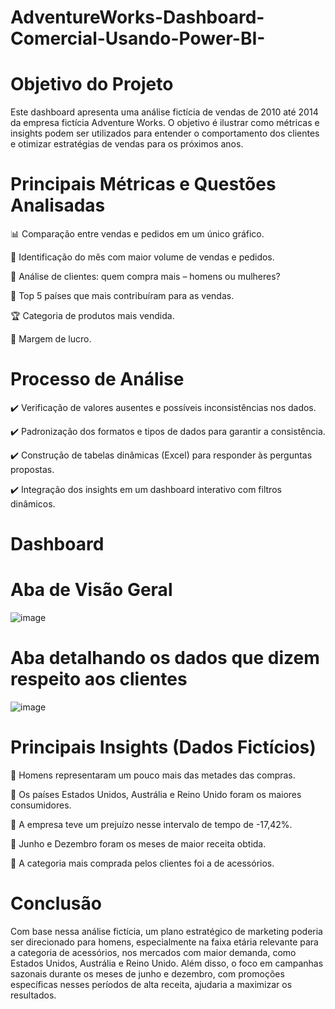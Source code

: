 # AdventureWorks-Dashboard-Comercial-Usando-Power-BI-
# Objetivo do Projeto
Este dashboard apresenta uma análise fictícia de vendas de 2010 até 2014 da empresa fictícia Adventure Works. O objetivo é ilustrar como métricas e insights podem ser utilizados para entender o comportamento dos clientes e otimizar estratégias de vendas para os próximos anos.


# Principais Métricas e Questões Analisadas
📊 Comparação entre vendas e pedidos em um único gráfico.

📅 Identificação do mês com maior volume de vendas e pedidos.

👥 Análise de clientes: quem compra mais – homens ou mulheres?

📍 Top 5 países que mais contribuíram para as vendas.

🏆 Categoria de produtos mais vendida.

🚚 Margem de lucro.

# Processo de Análise
✔️ Verificação de valores ausentes e possíveis inconsistências nos dados.

✔️ Padronização dos formatos e tipos de dados para garantir a consistência.

✔️ Construção de tabelas dinâmicas (Excel) para responder às perguntas propostas.

✔️ Integração dos insights em um dashboard interativo com filtros dinâmicos.

# Dashboard
  # Aba de Visão Geral
![image](https://github.com/user-attachments/assets/b095aad2-f29c-44aa-a38d-bc6954421f16)
  # Aba detalhando os dados que dizem respeito aos clientes
![image](https://github.com/user-attachments/assets/3defcfa9-34c6-4a7a-835c-a17a922d09dc)



# Principais Insights (Dados Fictícios)
🔹 Homens representaram um pouco mais das metades das compras.

🔹 Os países Estados Unidos, Austrália e Reino Unido foram os maiores consumidores.

🔹 A empresa teve um prejuízo nesse intervalo de tempo de -17,42%.

🔹 Junho e Dezembro foram os meses de maior receita obtida.

🔹 A categoria mais comprada pelos clientes foi a de acessórios.

# Conclusão
Com base nessa análise fictícia, um plano estratégico de marketing poderia ser direcionado para homens, especialmente na faixa etária relevante para a categoria de acessórios, nos mercados com maior demanda, como Estados Unidos, Austrália e Reino Unido. Além disso, o foco em campanhas sazonais durante os meses de junho e dezembro, com promoções específicas nesses períodos de alta receita, ajudaria a maximizar os resultados.
